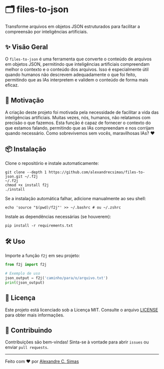 # 🗂️ files-to-json

Transforme arquivos em objetos JSON estruturados para facilitar a compreensão por inteligências artificiais.

## ✨ Visão Geral

O `files-to-json` é uma ferramenta que converte o conteúdo de arquivos em objetos JSON, permitindo que inteligências artificiais compreendam melhor o contexto e o conteúdo dos arquivos. Isso é especialmente útil quando humanos não descrevem adequadamente o que foi feito, permitindo que as IAs interpretem e validem o conteúdo de forma mais eficaz.

## 🚀 Motivação

A criação deste projeto foi motivada pela necessidade de facilitar a vida das inteligências artificiais. Muitas vezes, nós, humanos, não relatamos com precisão o que fazemos. Esta função é capaz de fornecer o contexto do que estamos falando, permitindo que as IAs compreendam e nos corrijam quando necessário. Como sobrevivemos sem vocês, maravilhosas IAs? ❤️

## 📦 Instalação

Clone o repositório e instale automaticamente:

```shell
git clone --depth 1 https://github.com/alexandrecsimas/files-to-json.git ~/.f2j
~/.f2j
chmod +x install f2j
./install

````

Se a instalação automática falhar, adicione manualmente ao seu shell:

```shell
echo 'source "$(pwd)/f2j"' >> ~/.bashrc # ou ~/.zshrc
```

Instale as dependências necessárias (se houverem):

```shell
pip install -r requirements.txt
```

## 🛠️ Uso

Importe a função `f2j` em seu projeto:

```python
from f2j import f2j

# Exemplo de uso
json_output = f2j('caminho/para/o/arquivo.txt')
print(json_output)
```

## 📄 Licença

Este projeto está licenciado sob a Licença MIT. Consulte o arquivo [LICENSE](docs/LICENSE) para obter mais informações.

## 🙌 Contribuindo

Contribuições são bem-vindas! Sinta-se à vontade para abrir `issues` ou enviar `pull requests`.

---

Feito com ❤️ por [Alexandre C. Simas](https://github.com/alexandrecsimas)